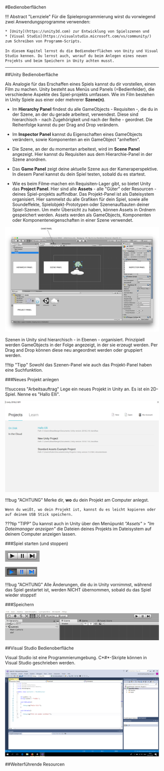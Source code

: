 #Bedienoberflächen

!!! Abstract "Lernziele"
	Für die Spieleprogrammierung wirst du vorwiegend zwei Anwendungsprogramme verwenden:

	* [Unity](https://unity3d.com) zur Entwicklung von Spielszenen und 
	* [Visual Studio](https://visualstudio.microsoft.com/vs/community/) zum Schreiben von Programm-Scripts.
	
	In diesem Kapitel lernst du die Bedienoberflächen von Unity und Visual Studio kennen. Du lernst auch, worauf du beim Anlegen eines neuen Projekts und beim Speichern in Unity achten musst. 



---

##Unity Bedienoberfläche

Als Analogie für das Erschaffen eines Spiels kannst du dir vorstellen, einen Film zu machen. Unity besteht aus Menüs und Panels (=Bedienfelder), die verschiedene Aspekte des Spiel-projekts umfassen. 
Wie im Film bestehen in Unity Spiele aus einer oder mehrerer **Szene(n)**. 

* Im **Hierarchy Panel** findest du alle GameObjects - Requisiten -, die du in der Szene, an der du gerade arbeitest, verwendest. Diese sind hierarchisch - nach Zugehörigkeit und nach der Reihe - geordnet. Die Reihenfolge kannst du per Drag and Drop verändern. 

* Im **Inspector Panel** kannst du Eigenschaften eines GameObjects verändern, sowie Komponenten an ein GameObject "anheften".

* Die Szene, an der du momentan arbeitest, wird im **Scene Panel** angezeigt. Hier kannst du Requisiten aus dem Hierarchie-Panel in der Szene anordnen. 

* Das **Game Panel** zeigt deine aktuelle Szene aus der Kameraperspektive. In diesem Panel kannst du dein Spiel testen, sobald du es startest.

* Wie es beim Filme-machen ein Requisiten-Lager gibt, so bietet Unity das **Project Panel**. Hier sind alle **Assets** - alle "Güter" oder Resourcen - deines Spiel-projekts auffindbar. Das Projekt-Panel ist als Dateisystem organisiert. Hier sammelst du alle Grafiken für dein Spiel, sowie alle Soundeffekte, Spielobjekt-Prototypen oder Szenenaufbauten deiner Spiel-Szenen. Um mehr Übersicht zu haben, können Assets in Ordnern gespeichert werden. Assets werden als GameObjects, Komponenten oder Komponenteneigenschaften in einer Szene verwendet.

![Unity User Interfacen](img/unityInterface.png)

Szenen in Unity sind hierarchisch - in Ebenen - organisiert. Prinzipiell werden GameObjects in der Folge angezeigt, in der sie erzeugt werden. Per Drag and Drop können diese neu angeordnet werden oder gruppiert werden.

!!!tip "Tipp"
    Sowohl das Szenen-Panel wie auch das Projekt-Panel haben eine Suchfunktion.


###Neues Projekt anlegen

!!!success "Arbeitsauftrag"
	Lege ein neues Projekt in Unity an. Es ist ein 2D-Spiel. Nenne es "Hallo Elli".
	
![Projekt oeffnen](img/ProjektOeffnen.png)
	
!!!bug "ACHTUNG"
    Merke dir, **wo** du dein Projekt am Computer anlegst.
		
	Wenn du weißt, wo dein Projekt ist, kannst du es leicht kopieren oder auf deinem USB Stick speichern.

???tip "TIPP"
	Du kannst auch in Unity über den Menüpunkt *"Assets"* > *"Im _Dateimanager_ anzeigen"* die Dateien deines Projekts im Dateisystem auf deinem Computer anzeigen lassen.


###Spiel starten (und stoppen)

![Stop](img/stop.png)

![Start](img/start.png)

!!!bug "ACHTUNG"
    Alle Änderungen, die du in Unity vornimmst, während das Spiel gestartet ist, werden NICHT übernommen, sobald du das Spiel wieder stoppst!

###Speichern

![Speichern in Unity](img/unitySpeichern.gif)

##Visual Studio Bedienoberfläche

Visual Studio ist eine Programmierumgebung. C*#*-Skripte können in Visual Studio geschrieben werden.

![Visual Studio Oberflaeche](img/VSUI.png)

##Weiterführende Resourcen